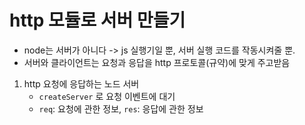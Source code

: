 # http 모듈로 서버 만들기

- node는 서버가 아니다 -> js 실행기일 뿐, 서버 실행 코드를 작동시켜줄 뿐.
- 서버와 클라이언트는 요청과 응답을 http 프로토콜(규약)에 맞게 주고받음

1. http 요청에 응답하는 노드 서버
    - `createServer` 로 요청 이벤트에 대기
    - `req`: 요청에 관한 정보,  `res`: 응답에 관한 정보 
